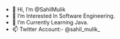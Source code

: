 - 👋 Hi, I’m @SahilMulik
- 👀 I’m Interested In Software Engineering.
- 🌱 I’m Currently Learning Java.
- 📫 Twitter Account:- @sahil_mulik_

<!---
SahilMulik/SahilMulik is a ✨ special ✨ repository because its `README.md` (this file) appears on your GitHub profile.
You can click the Preview link to take a look at your changes.
--->

